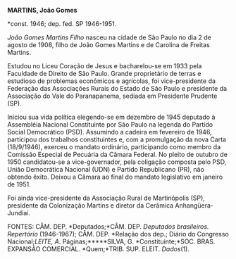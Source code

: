 **MARTINS, João Gomes**

\*const. 1946; dep. fed. SP 1946-1951.

*João Gomes Martins Filho* nasceu na cidade de São Paulo no dia 2 de
agosto de 1908, filho de João Gomes Martins e de Carolina de Freitas
Martins.

Estudou no Liceu Coração de Jesus e bacharelou-se em 1933 pela Faculdade
de Direito de São Paulo. Grande proprietário de terras e estudioso de
problemas econômicos e agrícolas, foi vice-presidente da Federação das
Associações Rurais do Estado de São Paulo e presidente da Associação do
Vale do Paranapanema, sediada em Presidente Prudente (SP).

Iniciou sua vida política elegendo-se em dezembro de 1945 deputado à
Assembléia Nacional Constituinte por São Paulo na legenda do Partido
Social Democrático (PSD). Assumindo a cadeira em fevereiro de 1946,
participou dos trabalhos constituintes e, com a promulgação da nova
Carta (18/9/1946), exerceu o mandato ordinário, participando como membro
da Comissão Especial de Pecuária da Câmara Federal. No pleito de outubro
de 1950 candidatou-se a vice-governador, pela coligação composta pelo
PSD, União Democrática Nacional (UDN) e Partido Republicano (PR), não
obtendo êxito. Deixou a Câmara ao final do mandato legislativo em
janeiro de 1951.

Foi ainda vice-presidente da Associação Rural de Martinópolis (SP),
presidente da Colonização Martins e diretor da Cerâmica
Anhangüera-Jundiaí.

FONTES: CÂM. DEP. *Deputados;*CÂM. DEP. *Deputados brasileiros.
Repertório* (1946-1967); CÂM. DEP. *Relação dos dep.; Diário do
Congresso Nacional;*LEITE, A*. Páginas;*****SILVA, G.
*Constituinte;*SOC. BRAS. EXPANSÃO COMERCIAL. *Quem;*TRIB. SUP. ELEIT.
*Dados*(1).

 
